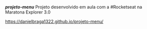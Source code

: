 ***projeto-menu***
Projeto desenvolvido em aula com a #Rocketseat na Maratona Explorer 3.0 

https://danielbraga1322.github.io/projeto-menu/
